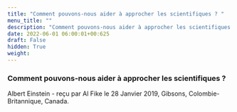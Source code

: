 ```yaml
---
title: "Comment pouvons-nous aider à approcher les scientifiques ? "
menu_title: ""
description: "Comment pouvons-nous aider à approcher les scientifiques ? "
date: 2022-06-01 06:00:01+00:625
draft: False
hidden: True
weight:
---
```

### Comment pouvons-nous aider à approcher les scientifiques ? 

Albert Einstein - reçu par Al Fike le 28 Janvier 2019, Gibsons, Colombie-Britannique, Canada.



